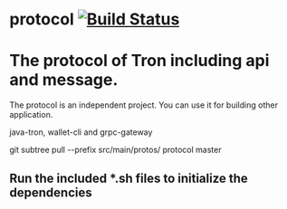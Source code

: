# protocol [![Build Status](https://travis-ci.org/tronprotocol/protocol.svg?branch=master)](https://travis-ci.org/tronprotocol/protocol)


# The protocol of Tron including api and message.

The protocol is an independent project. You can use it for building other application.

java-tron, wallet-cli and grpc-gateway

git subtree pull --prefix src/main/protos/ protocol master

## Run the included *.sh files to initialize the dependencies

